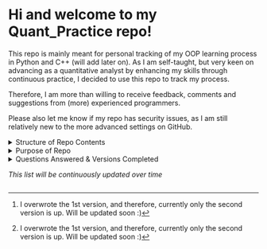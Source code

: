 # Hi and welcome to my Quant_Practice repo!

This repo is mainly meant for personal tracking of my OOP learning process in Python and C++ (will add later on). As I am self-taught, but very keen on advancing as a quantitative analyst by enhancing my skills through continuous practice, I decided to use this repo to track my process. 

Therefore, I am more than willing to receive feedback, comments and suggestions from (more) experienced programmers. 

Please also let me know if my repo has security issues, as I am still relatively new to the more advanced settings on GitHub.

<details>
  <summary>Structure of Repo Contents</summary>
  
## Whilst this is still the preliminary idea, if it changes, I will update the Readme file.
  
### I plan on making a core package that all packages will have access to, as they will be utility tools and functions that may be applicable to many cases.
  
Each package will relate/refer to a (popular) quantitative finance question, which I will provide details for. They will each have 4 versions of my solution, all of which will be object-oriented programming. The solution will solely reflect my understanding of   the problem, my intuition and thought process when solving it. 
  
*Please note: not all 4 versions will be out, as I started this in September 2023, and am doing this as a side-thing when I have time*

</details>

<details>
  <summary>Purpose of Repo</summary>
  
  ## What are these 4 versions? And, why 4 versions of the same solution?
  
  The 4 versions will be referred to in this fixed order and are the following:
  1. Python: OOP (standard, e.g., dynamic, classes, etc.)
  2. Python: OOP (standard + more advanced methods, e.g., decorators and or other concepts I learn later on)
  3. Python: OOP (standard + ABC)
  4. C++: OOP (standard)

## Reason for 4 versions
  
I learn best through practical applications, and whilst the answer and my interpretations may require self-study as well, the focus of this repo is to convey my understandings in a quantitative manner. 

Since my answer will be consistent between the 4 versions, it will be the easy factor to keep constant as I learn how to apply advanced programming methods and convey my thought-process. Therefore, if I can re-iterate my answer in all 4 versions, then I will be able to learn the systematic logic for each version type, and improve my computing, programming, and quantitative skills simultaneously.  

As I am not a computing student, but am really interested in learning the science behind programming rather than just the simple syntax differences, I am doing this to develop my computing knowledge and skills. (That is why it is all OOP and why I will add C++)
  
I am a multilinguist, and easily pick up new subjects, languages and concepts, thus I do not find functional programming too difficult to learn within a few weeks or shorter. I learned SQL, R, Python, and VBA within a few hours for certain projects, within a few hours of starting them.

This is also why I decided to learn computation finance in C++, and became certified through an exam at Imperial College London, with only 16 hours of revision (with an amazing textbook, might link later on). 
  
</details>

<details>
  <summary>Questions Answered & Versions Completed

   _This list will be continuously updated over time_
  </summary>
  
1. [Anthill_Food_Finding](https://github.com/vickytoriah/Quant_Practice/tree/main/Anthill_Food_Finding/)
  
    - Python: OOP (standard + decorators)[^2]
  
      - Upcoming versions:
    
        Python 1st version [^2]
      
        Python 3rd version
      
        (C++ will be added after doing another question in Python first)

[^2]: I overwrote the 1st version, and therefore, currently only the second version is up. Will be updated soon :)
</details>
